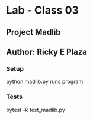 # Lab - Class 03
## Project Madlib
## Author: Ricky E Plaza

### Setup
python madlib.py runs program
### Tests
pytest -k test_madlib.py

